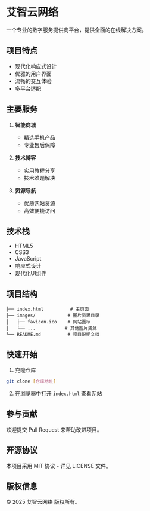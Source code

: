 # 艾智云网络

一个专业的数字服务提供商平台，提供全面的在线解决方案。

## 项目特点

- 现代化响应式设计
- 优雅的用户界面
- 流畅的交互体验
- 多平台适配

## 主要服务

1. **智能商城**
   - 精选手机产品
   - 专业售后保障

2. **技术博客**
   - 实用教程分享
   - 技术难题解决

3. **资源导航**
   - 优质网站资源
   - 高效便捷访问

## 技术栈

- HTML5
- CSS3
- JavaScript
- 响应式设计
- 现代化UI组件

## 项目结构

```
├── index.html          # 主页面
├── images/            # 图片资源目录
│   ├── favicon.ico    # 网站图标
│   └── ...           # 其他图片资源
└── README.md          # 项目说明文档
```

## 快速开始

1. 克隆仓库
```bash
git clone [仓库地址]
```

2. 在浏览器中打开 `index.html` 查看网站

## 参与贡献

欢迎提交 Pull Request 来帮助改进项目。

## 开源协议

本项目采用 MIT 协议 - 详见 LICENSE 文件。

## 版权信息

© 2025 艾智云网络 版权所有。 